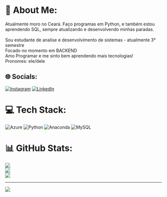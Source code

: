 # 💫 About Me:
Atualmente moro no Ceará. Faço programas em Python, e também estou aprendendo SQL, sempre atualizando e desenvolvendo minhas paradas.<br><br>Sou estudante de analise e desenvolvimento de sistemas - atualmente 3° semestre<br>Focado no momento em BACKEND<br>Amo Programar e me sinto bem aprendendo mais tecnologias!<br>Pronomes: ele/dele


## 🌐 Socials:
[![Instagram](https://img.shields.io/badge/Instagram-%23E4405F.svg?logo=Instagram&logoColor=white)](https://instagram.com/eusouvitwo) [![LinkedIn](https://img.shields.io/badge/LinkedIn-%230077B5.svg?logo=linkedin&logoColor=white)](https://linkedin.com/in/victorfacundo19/) 

# 💻 Tech Stack:
![Azure](https://img.shields.io/badge/azure-%230072C6.svg?style=flat&logo=azure-devops&logoColor=white) ![Python](https://img.shields.io/badge/python-3670A0?style=flat&logo=python&logoColor=ffdd54) ![Anaconda](https://img.shields.io/badge/Anaconda-%2344A833.svg?style=flat&logo=anaconda&logoColor=white) ![MySQL](https://img.shields.io/badge/mysql-%2300f.svg?style=flat&logo=mysql&logoColor=white)
# 📊 GitHub Stats:
![](https://github-readme-stats.vercel.app/api?username=VictorFOliveira&theme=blueberry&hide_border=true&include_all_commits=true&count_private=false)<br/>
![](https://github-readme-streak-stats.herokuapp.com/?user=VictorFOliveira&theme=blueberry&hide_border=true)<br/>
![](https://github-readme-stats.vercel.app/api/top-langs/?username=VictorFOliveira&theme=blueberry&hide_border=true&include_all_commits=true&count_private=false&layout=compact)

---
[![](https://visitcount.itsvg.in/api?id=VictorFOliveira&icon=0&color=0)](https://visitcount.itsvg.in)

<!-- Proudly created with GPRM ( https://gprm.itsvg.in ) -->
